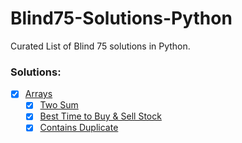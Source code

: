 # Blind75-Solutions-Python
Curated List of Blind 75 solutions in Python.

### Solutions:

- [x] [Arrays](Arrays)
    - [x] [Two Sum](Arrays/001-twosum.py)
    - [x] [Best Time to Buy & Sell Stock](Arrays/121-Best-Time-To-Buy-and-Sell-Stock)
    - [x] [Contains Duplicate](Arrays/217-Contains-duplicate)